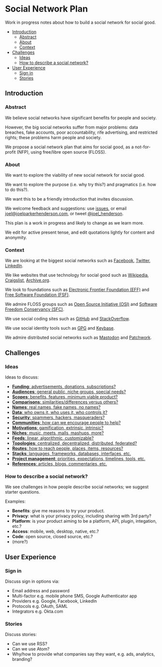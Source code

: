 # Social Network Plan

Work in progress notes about how to build a social network for social good.

* [Introduction](#introduction)
  * [Abstract](#abstract)
  * [About](#about)
  * [Context](#context)
* [Challenges](#challenges)
  * [Ideas](#ideas)
  * [How to describe a social network?](#how-to-describe-a-social-network-)
* [User Experience](#user-experience)
  * [Sign in](#sign-in)
  * [Stories](#stories)


## Introduction


### Abstract

We believe social networks have significant benefits for people and society. 

However, the big social networks suffer from major problems: data breaches, fake accounts, poor accountability, rife advertising, and restricted rights; these problems harm people and society. 

We propose a social network plan that aims for social good, as a not-for-profit (NFP), using free/libre open source (FLOSS).

### About

We want to explore the viability of new social network for social good.

We want to explore the purpose (i.e. why try this?) and pragmatics (i.e. how to do this?).

We want this to be a friendly introduction that invites discussion.

We welcome feedback and suggestions: use [issues](https://github.com/joelparkerhenderson/social_network_plan/issues), or email joel@joelparkerhenderson.com, or tweet [@joel_henderson](https://twitter.com/joel_henderson).

This plan is a work in progress and likely to change as we learn more.

We edit for active present tense, and edit quotations lightly for content and anonymity.


### Context

We are looking at the biggest social networks such as 
[Facebook](https://facebook.com),
[Twitter](https://twitter.com),
[LinkedIn](https://linkedin.com).

We like websites that use technology for social good such as 
[Wikipedia](https://wikipedia.org),
[Craigslist](https://craigslist.org),
[Archive.org](https://archive.org).

We look to foundations such as 
[Electronic Frontier Foundation (EFF)](http://eff.org/) and
[Free Software Foundation (FSF)](http://fsf.org).

We admire FLOSS groups such as 
[Open Source Initiative (OSI)](http://opensource.org/) and 
[Software Freedom Conservancy (SFC)](https://sfconservancy.org/).

We use social coding sites such as 
[GitHub](https://github.com) and
[StackOverflow](https://stackoverflow.com).

We use social identity tools such as 
[GPG](https://www.gnupg.org/) and
[Keybase](keybase.io).

We admire distributed social networks such as
[Mastodon](https://mastodon.social) and
[Patchwork](https://github.com/ssbc/patchwork).


## Challenges


### Ideas

Ideas to discuss:

* [**Funding**: advertisements, donations, subscriptions?](docs/ideas/funding.md)
* [**Audiences**: general public, niche groups, special needs?](docs/ideas/audiences.md)
* [**Scopes**: benefits, features, minimum viable product?](docs/ideas/scopes.md)
* [**Comparisons**: similarities/differences versus others?](docs/ideas/comparisons.md)
* [**Names**: real names, fake names, no names?](docs/ideas/names.md)
* [**Data**: who owns it, who uses it, who controls it?](docs/ideas/data.md)
* [**Security**: spammers, hackers, masqueraders?](docs/ideas/security.md)
* [**Communities**: how can we encourage people to help?](docs/ideas/communities.md)
* [**Motivations**: gamification, extrinsic, intrinsic?](docs/ideas/motivations.md)
* [**Niches**: music, meets, malls, mashups, more?](docs/ideas/niches.md)
* [**Feeds**: linear, algorithmic, customizable?](docs/ideas/feeds.md)
* [**Topologies**: centralized, decentralized, distributed, federated?](docs/ideas/topologies.md)
* [**Routes**: how to reach people, places, items, resources?](docs/ideas/routes.md)
* [**Stacks**: languages, frameworks, databases, interfaces, etc.](docs/implemenations/stacks.md)
* [**Project management**: priorities, expectations, timelines, tools, etc.](docs/implemenations/projectmanagement.md)
* [**References**: articles, blogs, commentaries, etc.](docs/ideas/references.md)

<!--
Original content vs. resharing

* "Reshares are part and parcel of a community - even before the days of the Internet. For many, gossip is part of socializing. A friend posted that he's just getting married. People will want to spread the word. How can they without reshares? Rewrite it themselves? Resharing is simply part of usual human interaction."
-->


### How to describe a social network?

We see challenges in how people describe social networks; we suggest starter questions.

Examples:

* **Benefits**: give me reasons to try your product.
* **Privacy**: what is your privacy policy, including sharing with 3rd party?
* **Platform**: is your product aiming to be a platform, API, plugin, integation, etc.?
* **Access**: mobile, web, desktop, native, etc.?
* **Code**: open source, closed source, etc.?
* (more?)



## User Experience


### Sign in

Discuss sign in options via:
* Email address and password
* Multi-factor e.g. mobile phone SMS, Google Authenticator app
* Providers e.g. Google, Facebook, LinkedIn
* Protocols e.g. OAuth, SAML
* Integrators e.g. Okta.com


### Stories

Discuss stories:
* Can we use RSS?
* Can we use Atom?
* Why/how to provide what companies say they want, e.g. ads, analytics, branding?


